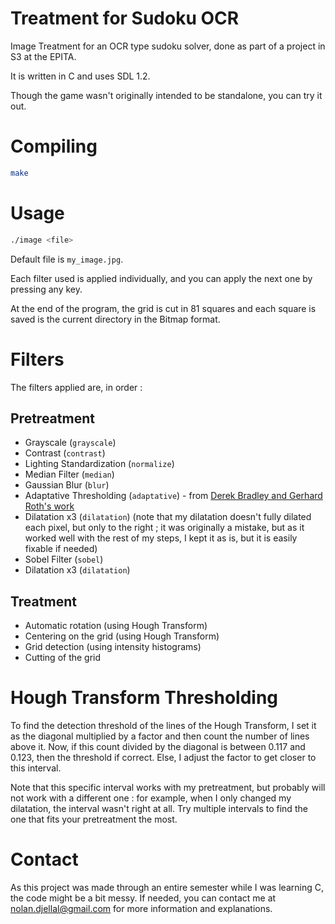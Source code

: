 # Treatment for Sudoku OCR
Image Treatment for an OCR type sudoku solver, done as part of a project in S3 at the EPITA.

It is written in C and uses SDL 1.2.

Though the game wasn't originally intended to be standalone, you can try it out.

# Compiling
```bash
make
```

# Usage
```bash
./image <file>
```
Default file is `my_image.jpg`.

Each filter used is applied individually, and you can apply the next one by pressing any key.

At the end of the program, the grid is cut in 81 squares and each square is saved is the current directory in the Bitmap format.

# Filters
The filters applied are, in order :

## Pretreatment
- Grayscale (`grayscale`)
- Contrast (`contrast`)
- Lighting Standardization (`normalize`)
- Median Filter (`median`)
- Gaussian Blur (`blur`)
- Adaptative Thresholding (`adaptative`) - from [Derek Bradley and Gerhard Roth's work](https://people.scs.carleton.ca/~roth/iit-publications-iti/docs/gerh-50002.pdf)
- Dilatation x3 (`dilatation`) (note that my dilatation doesn't fully dilated each pixel, but only to the right ; it was originally a mistake, but as it worked well with the rest of my steps, I kept it as is, but it is easily fixable if needed)
- Sobel Filter (`sobel`)
- Dilatation x3 (`dilatation`)

## Treatment
- Automatic rotation (using Hough Transform)
- Centering on the grid (using Hough Transform)
- Grid detection (using intensity histograms)
- Cutting of the grid

# Hough Transform Thresholding
To find the detection threshold of the lines of the Hough Transform, I set it as the diagonal multiplied by a factor and then count the number of lines above it.
Now, if this count divided by the diagonal is between 0.117 and 0.123, then the threshold if correct. Else, I adjust the factor to get closer to this interval.

Note that this specific interval works with my pretreatment, but probably will not work with a different one : for example, when I only changed my dilatation, the interval wasn't right at all. Try multiple intervals to find the one that fits your pretreatment the most.

# Contact
As this project was made through an entire semester while I was learning C, the code might be a bit messy. If needed, you can contact me at <nolan.djellal@gmail.com> for more information and explanations.
